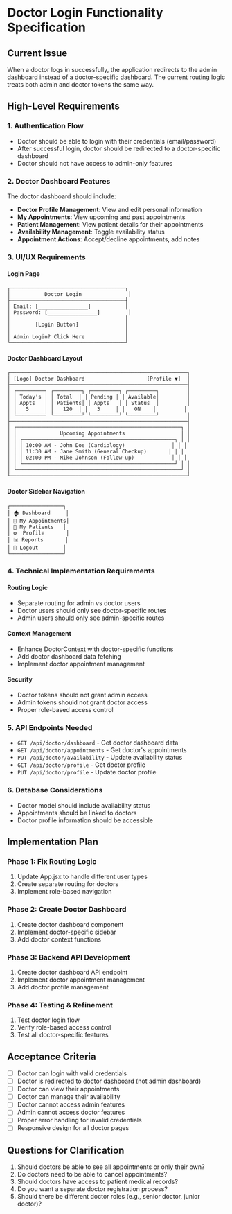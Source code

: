 # Doctor Login Functionality Specification

## Current Issue
When a doctor logs in successfully, the application redirects to the admin dashboard instead of a doctor-specific dashboard. The current routing logic treats both admin and doctor tokens the same way.

## High-Level Requirements

### 1. Authentication Flow
- Doctor should be able to login with their credentials (email/password)
- After successful login, doctor should be redirected to a doctor-specific dashboard
- Doctor should not have access to admin-only features

### 2. Doctor Dashboard Features
The doctor dashboard should include:
- **Doctor Profile Management**: View and edit personal information
- **My Appointments**: View upcoming and past appointments
- **Patient Management**: View patient details for their appointments
- **Availability Management**: Toggle availability status
- **Appointment Actions**: Accept/decline appointments, add notes

### 3. UI/UX Requirements

#### Login Page
```
┌─────────────────────────────────────┐
│           Doctor Login               │
├─────────────────────────────────────┤
│ Email: [________________]           │
│ Password: [________________]         │
│                                     │
│        [Login Button]               │
│                                     │
│ Admin Login? Click Here             │
└─────────────────────────────────────┘
```

#### Doctor Dashboard Layout
```
┌─────────────────────────────────────────────────────────┐
│ [Logo] Doctor Dashboard                    [Profile ▼]  │
├─────────────────────────────────────────────────────────┤
│ ┌─────────┐ ┌─────────┐ ┌─────────┐ ┌─────────┐         │
│ │ Today's │ │ Total  │ │ Pending │ │ Available│         │
│ │ Appts   │ │ Patients│ │ Appts   │ │ Status  │         │
│ │   5     │ │   120  │ │   3     │ │   ON    │         │
│ └─────────┘ └─────────┘ └─────────┘ └─────────┘         │
├─────────────────────────────────────────────────────────┤
│ ┌─────────────────────────────────────────────────────┐ │
│ │              Upcoming Appointments                  │ │
│ │ ┌─────────────────────────────────────────────────┐ │ │
│ │ │ 10:00 AM - John Doe (Cardiology)               │ │ │
│ │ │ 11:30 AM - Jane Smith (General Checkup)       │ │ │
│ │ │ 02:00 PM - Mike Johnson (Follow-up)            │ │ │
│ │ └─────────────────────────────────────────────────┘ │ │
│ └─────────────────────────────────────────────────────┘ │
└─────────────────────────────────────────────────────────┘
```

#### Doctor Sidebar Navigation
```
┌─────────────────┐
│ 🏠 Dashboard     │
│ 📅 My Appointments│
│ 👥 My Patients   │
│ ⚙️  Profile       │
│ 📊 Reports       │
│ 🚪 Logout        │
└─────────────────┘
```

### 4. Technical Implementation Requirements

#### Routing Logic
- Separate routing for admin vs doctor users
- Doctor users should only see doctor-specific routes
- Admin users should only see admin-specific routes

#### Context Management
- Enhance DoctorContext with doctor-specific functions
- Add doctor dashboard data fetching
- Implement doctor appointment management

#### Security
- Doctor tokens should not grant admin access
- Admin tokens should not grant doctor access
- Proper role-based access control

### 5. API Endpoints Needed
- `GET /api/doctor/dashboard` - Get doctor dashboard data
- `GET /api/doctor/appointments` - Get doctor's appointments
- `PUT /api/doctor/availability` - Update availability status
- `GET /api/doctor/profile` - Get doctor profile
- `PUT /api/doctor/profile` - Update doctor profile

### 6. Database Considerations
- Doctor model should include availability status
- Appointments should be linked to doctors
- Doctor profile information should be accessible

## Implementation Plan

### Phase 1: Fix Routing Logic
1. Update App.jsx to handle different user types
2. Create separate routing for doctors
3. Implement role-based navigation

### Phase 2: Create Doctor Dashboard
1. Create doctor dashboard component
2. Implement doctor-specific sidebar
3. Add doctor context functions

### Phase 3: Backend API Development
1. Create doctor dashboard API endpoint
2. Implement doctor appointment management
3. Add doctor profile management

### Phase 4: Testing & Refinement
1. Test doctor login flow
2. Verify role-based access control
3. Test all doctor-specific features

## Acceptance Criteria
- [ ] Doctor can login with valid credentials
- [ ] Doctor is redirected to doctor dashboard (not admin dashboard)
- [ ] Doctor can view their appointments
- [ ] Doctor can manage their availability
- [ ] Doctor cannot access admin features
- [ ] Admin cannot access doctor features
- [ ] Proper error handling for invalid credentials
- [ ] Responsive design for all doctor pages

## Questions for Clarification
1. Should doctors be able to see all appointments or only their own?
2. Do doctors need to be able to cancel appointments?
3. Should doctors have access to patient medical records?
4. Do you want a separate doctor registration process?
5. Should there be different doctor roles (e.g., senior doctor, junior doctor)?
